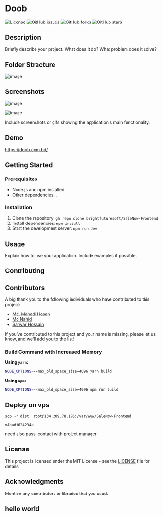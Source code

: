 # Doob

[![License](https://img.shields.io/badge/license-MIT-blue.svg)](LICENSE)
[![GitHub issues](https://img.shields.io/github/issues/your-username/your-repo.svg)](https://github.com/your-username/your-repo/issues)
[![GitHub forks](https://img.shields.io/github/forks/your-username/your-repo.svg)](https://github.com/your-username/your-repo/network)
[![GitHub stars](https://img.shields.io/github/stars/your-username/your-repo.svg)](https://github.com/your-username/your-repo/stargazers)

## Description

Briefly describe your project. What does it do? What problem does it solve?

## Folder Stracture

![image](https://github.com/brightfuturesoft/SaleNow-Frontend/assets/73072248/00844195-96f8-449f-a519-ad8fafa17aa3)

## Screenshots

![image](https://github.com/brightfuturesoft/SaleNow-Frontend/assets/73072248/80b89825-bf9c-4ed9-9c2c-2210e72c0606)

![image](https://github.com/brightfuturesoft/SaleNow-Frontend/assets/73072248/ab3af3ea-0d93-41fb-8a97-b57369cf50dd)

Include screenshots or gifs showing the application's main functionality.

## Demo

https://doob.com.bd/

## Getting Started

### Prerequisites

- Node.js and npm installed
- Other dependencies...

### Installation

1. Clone the repository: `gh repo clone brightfuturesoft/SaleNow-Frontend`
2. Install dependencies: `npm install`
3. Start the development server: `npm run dev`

## Usage

Explain how to use your application. Include examples if possible.

## Contributing

## Contributors

A big thank you to the following individuals who have contributed to this project:

- [Md. Mahadi Hasan](https://github.com/codewithmahadihasan)
- [Md Nahid](https://github.com/MdNahid360)
- [Sarwar Hossain](https://github.com/sarwar-asik)

If you've contributed to this project and your name is missing, please let us know, and we'll add you to the list!


### Build Command with Increased Memory

**Using `yarn`:**

```bash
NODE_OPTIONS=--max_old_space_size=4096 yarn build
```

**Using `npm`:**

```bash
NODE_OPTIONS=--max_old_space_size=4096 npm run build
```

## Deploy on vps

```
scp -r dist  root@134.209.78.176:/var/www/SaleNow-Frontend
```

```
mAhadi624234a
```

need also pass: contact with project manager

## License

This project is licensed under the MIT License - see the [LICENSE](LICENSE) file for details.

## Acknowledgments

Mention any contributors or libraries that you used.

## hello world

